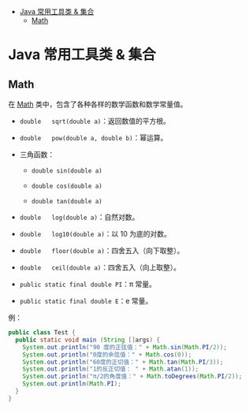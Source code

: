 - [Java 常用工具类 & 集合](#java-%E5%B8%B8%E7%94%A8%E5%B7%A5%E5%85%B7%E7%B1%BB-%E9%9B%86%E5%90%88)
  - [Math](#math)

# Java 常用工具类 & 集合

## Math

在 [Math](https://docs.oracle.com/javase/9/docs/api/java/lang/Math.html) 类中，包含了各种各样的数学函数和数学常量值。

- `double	sqrt​(double a)`：返回数值的平方根。

- `double	pow​(double a, double b)`：幂运算。

- 三角函数：
  - `double	sin​(double a)`

  - `double	cos​(double a)`

  - `double	tan(double a)`

- `double	log​(double a)`：自然对数。

- `double	log10​(double a)`：以 10 为底的对数。

- `double	floor​(double a)`：四舍五入（向下取整）。

- `double	ceil​(double a)`：四舍五入（向上取整）。

- `public static final double PI`：π 常量。

- `public static final double E`：e 常量。

例：
```java
public class Test {  
  public static void main (String []args) {  
    System.out.println("90 度的正弦值：" + Math.sin(Math.PI/2));  
    System.out.println("0度的余弦值：" + Math.cos(0));  
    System.out.println("60度的正切值：" + Math.tan(Math.PI/3));  
    System.out.println("1的反正切值： " + Math.atan(1));  
    System.out.println("π/2的角度值：" + Math.toDegrees(Math.PI/2));  
    System.out.println(Math.PI);  
  }  
}
```